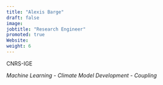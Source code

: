 ```yaml
---
title: "Alexis Barge"
draft: false
image:
jobtitle: "Research Engineer"
promoted: true
Website:
weight: 6
---
```



CNRS-IGE

*Machine Learning - Climate Model Development - Coupling*

